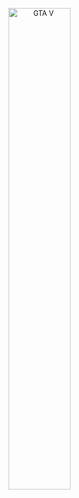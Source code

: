 <p align="center">
  <img width="50%" src="https://cdn.discordapp.com/attachments/629670151217872896/945760717217353778/GTAVMsL.png" title="GTA V" alt="GTA V">
</p>
